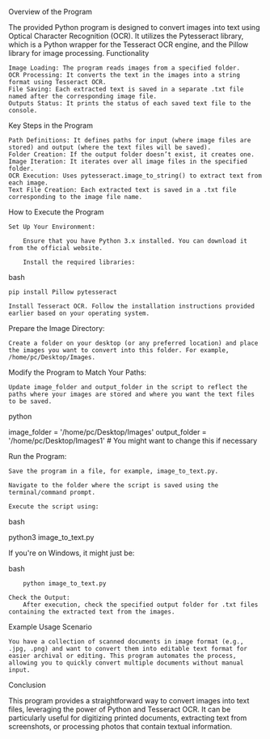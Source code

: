 Overview of the Program

The provided Python program is designed to convert images into text using Optical Character Recognition (OCR). It utilizes the Pytesseract library, which is a Python wrapper for the Tesseract OCR engine, and the Pillow library for image processing.
Functionality

    Image Loading: The program reads images from a specified folder.
    OCR Processing: It converts the text in the images into a string format using Tesseract OCR.
    File Saving: Each extracted text is saved in a separate .txt file named after the corresponding image file.
    Outputs Status: It prints the status of each saved text file to the console.

Key Steps in the Program

    Path Definitions: It defines paths for input (where image files are stored) and output (where the text files will be saved).
    Folder Creation: If the output folder doesn’t exist, it creates one.
    Image Iteration: It iterates over all image files in the specified folder.
    OCR Execution: Uses pytesseract.image_to_string() to extract text from each image.
    Text File Creation: Each extracted text is saved in a .txt file corresponding to the image file name.

How to Execute the Program

    Set Up Your Environment:

        Ensure that you have Python 3.x installed. You can download it from the official website.

        Install the required libraries:

bash

    pip install Pillow pytesseract

    Install Tesseract OCR. Follow the installation instructions provided earlier based on your operating system.

Prepare the Image Directory:

    Create a folder on your desktop (or any preferred location) and place the images you want to convert into this folder. For example, /home/pc/Desktop/Images.

Modify the Program to Match Your Paths:

    Update image_folder and output_folder in the script to reflect the paths where your images are stored and where you want the text files to be saved.

python

image_folder = '/home/pc/Desktop/Images'
output_folder = '/home/pc/Desktop/Images1'  # You might want to change this if necessary

Run the Program:

    Save the program in a file, for example, image_to_text.py.

    Navigate to the folder where the script is saved using the terminal/command prompt.

    Execute the script using:

bash

python3 image_to_text.py

If you're on Windows, it might just be:

bash

        python image_to_text.py

    Check the Output:
        After execution, check the specified output folder for .txt files containing the extracted text from the images.

Example Usage Scenario

    You have a collection of scanned documents in image format (e.g., .jpg, .png) and want to convert them into editable text format for easier archival or editing. This program automates the process, allowing you to quickly convert multiple documents without manual input.

Conclusion

This program provides a straightforward way to convert images into text files, leveraging the power of Python and Tesseract OCR. It can be particularly useful for digitizing printed documents, extracting text from screenshots, or processing photos that contain textual information. 
